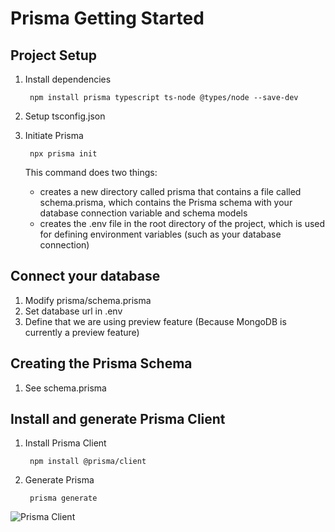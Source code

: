 # Prisma Getting Started

## Project Setup

1. Install dependencies

        npm install prisma typescript ts-node @types/node --save-dev
2. Setup tsconfig.json
3. Initiate Prisma

        npx prisma init
    This command does two things:

    - creates a new directory called prisma that contains a file called schema.prisma, which contains the Prisma schema with your database connection variable and schema models
    - creates the .env file in the root directory of the project, which is used for defining environment variables (such as your database connection)

## Connect your database

1. Modify prisma/schema.prisma
2. Set database url in .env
3. Define that we are using preview feature (Because MongoDB is currently a preview feature)

## Creating the Prisma Schema

1. See schema.prisma

## Install and generate Prisma Client

1. Install Prisma Client

        npm install @prisma/client

2. Generate Prisma

        prisma generate

![Prisma Client](https://res.cloudinary.com/prismaio/image/upload/v1628761155/docs/FensWfo.png)
